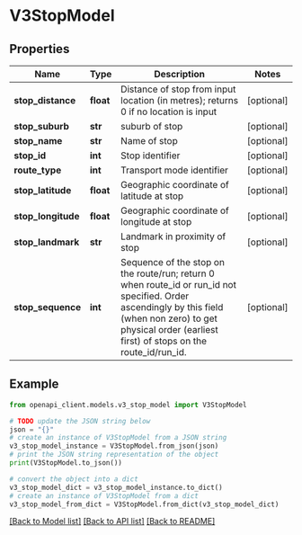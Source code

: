 # V3StopModel


## Properties

Name | Type | Description | Notes
------------ | ------------- | ------------- | -------------
**stop_distance** | **float** | Distance of stop from input location (in metres); returns 0 if no location is input | [optional] 
**stop_suburb** | **str** | suburb of stop | [optional] 
**stop_name** | **str** | Name of stop | [optional] 
**stop_id** | **int** | Stop identifier | [optional] 
**route_type** | **int** | Transport mode identifier | [optional] 
**stop_latitude** | **float** | Geographic coordinate of latitude at stop | [optional] 
**stop_longitude** | **float** | Geographic coordinate of longitude at stop | [optional] 
**stop_landmark** | **str** | Landmark in proximity of stop | [optional] 
**stop_sequence** | **int** | Sequence of the stop on the route/run; return 0 when route_id or run_id not specified. Order ascendingly by this field (when non zero) to get physical order (earliest first) of stops on the route_id/run_id. | [optional] 

## Example

```python
from openapi_client.models.v3_stop_model import V3StopModel

# TODO update the JSON string below
json = "{}"
# create an instance of V3StopModel from a JSON string
v3_stop_model_instance = V3StopModel.from_json(json)
# print the JSON string representation of the object
print(V3StopModel.to_json())

# convert the object into a dict
v3_stop_model_dict = v3_stop_model_instance.to_dict()
# create an instance of V3StopModel from a dict
v3_stop_model_from_dict = V3StopModel.from_dict(v3_stop_model_dict)
```
[[Back to Model list]](../README.md#documentation-for-models) [[Back to API list]](../README.md#documentation-for-api-endpoints) [[Back to README]](../README.md)


